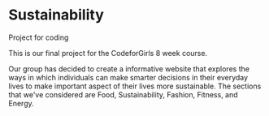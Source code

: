 # Sustainability
Project for coding

This is our final project for the CodeforGirls 8 week course. 

Our group has decided to create a informative website that explores the ways in which individuals 
can make smarter decisions in their everyday lives to make important aspect of their lives more sustainable.
The sections that we've considered are Food, Sustainability, Fashion, Fitness, and Energy.
